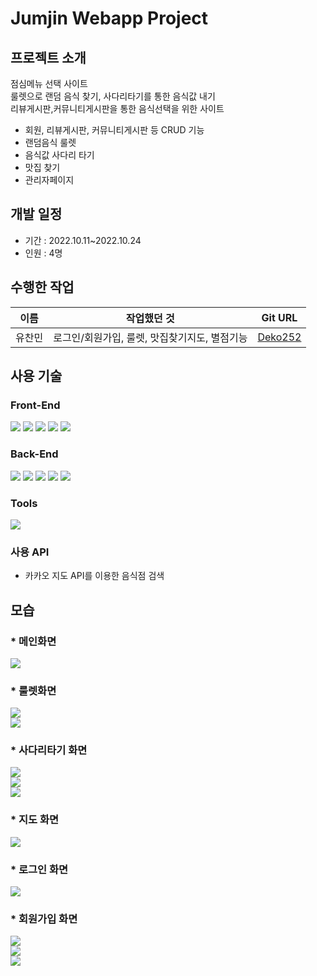 Jumjin Webapp Project 
========================
## 프로젝트 소개
점심메뉴 선택 사이트<br/>
룰렛으로 랜덤 음식 찾기, 사다리타기를 통한 음식값 내기<br/>
리뷰게시판,커뮤니티게시판을 통한 음식선택을 위한 사이트
* 회원, 리뷰게시판, 커뮤니티게시판 등 CRUD 기능
* 랜덤음식 룰렛
* 음식값 사다리 타기
* 맛집 찾기
* 관리자페이지



## 개발 일정
* 기간 : 2022.10.11~2022.10.24
* 인원 : 4명


## 수행한 작업
|이름|작업했던 것|Git URL|
|-------------------|---|---|
|유찬민|로그인/회원가입, 룰렛, 맛집찾기지도, 별점기능|[Deko252](https://github.com/Deko252)|

## 사용 기술
### Front-End
<div>
  <img src="https://img.shields.io/badge/html5-E34F26?style=for-the-badge&logo=html5&logoColor=white"> 
  <img src="https://img.shields.io/badge/css-1572B6?style=for-the-badge&logo=css3&logoColor=white"> 
  <img src="https://img.shields.io/badge/javascript-F7DF1E?style=for-the-badge&logo=javascript&logoColor=black"> 
  <img src="https://img.shields.io/badge/jquery-0769AD?style=for-the-badge&logo=jquery&logoColor=white">
  <img src="https://img.shields.io/badge/bootstrap-7952B3?style=for-the-badge&logo=bootstrap&logoColor=white">
</div>
  
### Back-End
<div>
  <img src="https://img.shields.io/badge/java 11-007396?style=for-the-badge&logo=java&logoColor=white"> 
  <img src="https://img.shields.io/badge/apache tomcat 9-F8DC75?style=for-the-badge&logo=apachetomcat&logoColor=black">
  <img src="https://img.shields.io/badge/mysql 8-4479A1?style=for-the-badge&logo=mysql&logoColor=white"> 
  <img src="https://img.shields.io/badge/spring_boot-6DB33F?style=for-the-badge&logo=spring&logoColor=white"> 
  <img src="https://img.shields.io/badge/Maven-c71a36?style=for-the-badge&logo=Apache Maven&logoColor=white"> 
</div>

### Tools
<div> 
  <img src="https://img.shields.io/badge/github-181717?style=for-the-badge&logo=github&logoColor=white">
</div>

### 사용 API
* 카카오 지도 API를 이용한 음식점 검색

## 모습
### * 메인화면
<img src="https://github.com/Deko252/jumjin/assets/114369279/eb010690-005b-4dc9-8d8b-715de59b98c9?raw=true">

### * 룰렛화면
<img src="https://github.com/Deko252/jumjin/assets/114369279/788431c5-31c0-4510-99ea-5a9c3ac4f4c2?raw=true"></br>
<img src="https://github.com/Deko252/jumjin/assets/114369279/370fe6b2-b7be-4deb-9fcd-30c34611e985?raw=true">

### * 사다리타기 화면
<img src="https://github.com/Deko252/jumjin/assets/114369279/d458e7f6-5ad7-4454-b5eb-be148a44de32?raw=true"></br>
<img src="https://github.com/Deko252/jumjin/assets/114369279/ef00d352-0d66-4077-a379-73eceb2e8422?raw=true"></br>
<img src="https://github.com/Deko252/jumjin/assets/114369279/159f920d-5d62-44a8-98ce-ecb2369ec113?raw=true">

### * 지도 화면
<img src="https://github.com/Deko252/jumjin/assets/114369279/6ba438e2-554c-46cd-a443-51076a790b7f?raw=true">

### * 로그인 화면
<img src="https://github.com/Deko252/jumjin/assets/114369279/1d26ad6d-d744-4bf7-9df4-19aa6daddd64?raw=true">

### * 회원가입 화면
<img src="https://github.com/Deko252/jumjin/assets/114369279/ec38eb21-57eb-44a2-bca5-02f7629dc5cb?raw=true"></br>
<img src="https://github.com/Deko252/jumjin/assets/114369279/4a7b9097-80fb-43b2-b33e-e17a6fc4e417?raw=true"></br>
<img src="https://github.com/Deko252/jumjin/assets/114369279/1ba0676e-c575-449e-b94b-6036854d63f5?raw=true"></br>



